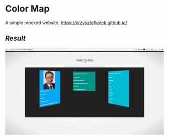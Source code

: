 # **Color Map**

A simple mocked website. 
https://krzysztofkolek.github.io/

<i class="icon-list"> Result
------------------------------
![](./Github/Images/1.png)
